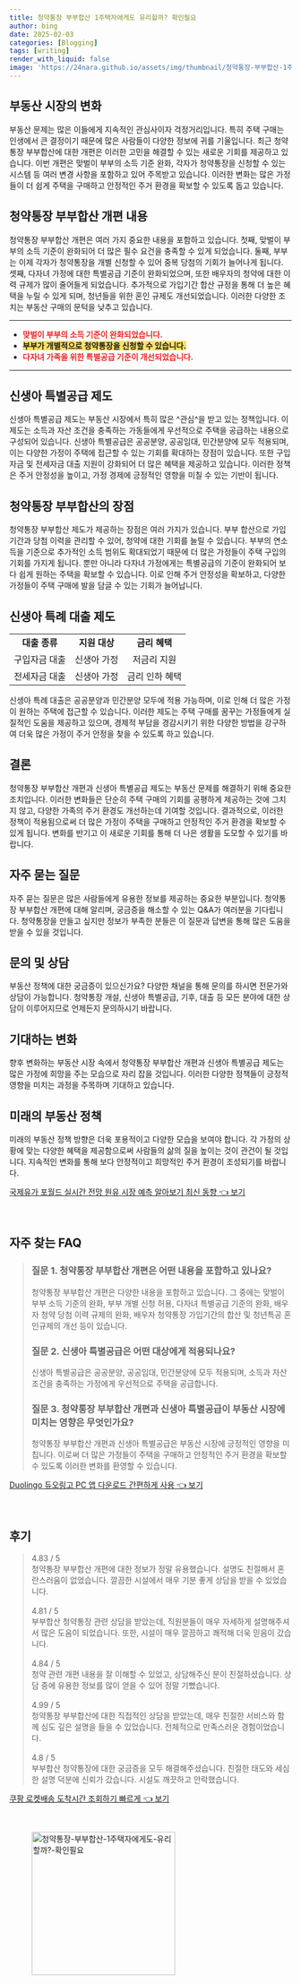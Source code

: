 ```yaml
---
title: 청약통장 부부합산 1주택자에게도 유리할까? 확인필요
author: bing
date: 2025-02-03
categories: [Blogging]
tags: [writing]
render_with_liquid: false
image: 'https://24nara.github.io/assets/img/thumbnail/청약통장-부부합산-1주택자에게도-유리할까?-확인필요.webp'
---
```



<h2 id='부동산 시장의 변화'>부동산 시장의 변화</h2>

<p>부동산 문제는 많은 이들에게 지속적인 관심사이자 걱정거리입니다. 특히 주택 구매는 인생에서 큰 결정이기 때문에 많은 사람들이 다양한 정보에 귀를 기울입니다. 최근 청약통장 부부합산에 대한 개편은 이러한 고민을 해결할 수 있는 새로운 기회를 제공하고 있습니다. 이번 개편은 맞벌이 부부의 소득 기준 완화, 각자가 청약통장을 신청할 수 있는 시스템 등 여러 변경 사항을 포함하고 있어 주목받고 있습니다. 이러한 변화는 많은 가정들이 더 쉽게 주택을 구매하고 안정적인 주거 환경을 확보할 수 있도록 돕고 있습니다.</p>

<h2 id='청약통장 부부합산 개편 내용'>청약통장 부부합산 개편 내용</h2>

<p>청약통장 부부합산 개편은 여러 가지 중요한 내용을 포함하고 있습니다. 첫째, 맞벌이 부부의 소득 기준이 완화되어 더 많은 필수 요건을 충족할 수 있게 되었습니다. 둘째, 부부는 이제 각자가 청약통장을 개별 신청할 수 있어 중복 당첨의 기회가 늘어나게 됩니다. 셋째, 다자녀 가정에 대한 특별공급 기준이 완화되었으며, 또한 배우자의 청약에 대한 이력 규제가 많이 줄어들게 되었습니다. 추가적으로 가입기간 합산 규정을 통해 더 높은 혜택을 누릴 수 있게 되며, 청년들을 위한 혼인 규제도 개선되었습니다. 이러한 다양한 조치는 부동산 구매의 문턱을 낮추고 있습니다.</p>

<hr />

<ul>
    <li><b><span style="color: #ee2323;">맞벌이 부부의 소득 기준이 완화되었습니다.</span></b></li>
    <li><b><span style="background-color: #ffe066;">부부가 개별적으로 청약통장을 신청할 수 있습니다.</span></b></li>
    <li><b><span style="color: #ee2323;">다자녀 가족을 위한 특별공급 기준이 개선되었습니다.</span></b></li>
</ul>

<hr />

<h2 id='신생아 특별공급 제도'>신생아 특별공급 제도</h2>

<p>신생아 특별공급 제도는 부동산 시장에서 특히 많은 ^관심^을 받고 있는 정책입니다. 이 제도는 소득과 자산 조건을 충족하는 가동들에게 우선적으로 주택을 공급하는 내용으로 구성되어 있습니다. 신생아 특별공급은 공공분양, 공공임대, 민간분양에 모두 적용되며, 이는 다양한 가정이 주택에 접근할 수 있는 기회를 확대하는 장점이 있습니다. 또한 구입자금 및 전세자금 대출 지원이 강화되어 더 많은 혜택을 제공하고 있습니다. 이러한 정책은 주거 안정성을 높이고, 가정 경제에 긍정적인 영향을 미칠 수 있는 기반이 됩니다.</p>

<h2 id='청약통장 부부합산의 장점'>청약통장 부부합산의 장점</h2>

<p>청약통장 부부합산 제도가 제공하는 장점은 여러 가지가 있습니다. 부부 합산으로 가입 기간과 당첨 이력을 관리할 수 있어, 청약에 대한 기회를 늘릴 수 있습니다. 부부의 연소득을 기준으로 추가적인 소득 범위도 확대되었기 때문에 더 많은 가정들이 주택 구입의 기회를 가지게 됩니다. 뿐만 아니라 다자녀 가정에게는 특별공급의 기준이 완화되어 보다 쉽게 원하는 주택을 확보할 수 있습니다. 이로 인해 주거 안정성을 확보하고, 다양한 가정들이 주택 구매에 발을 담글 수 있는 기회가 늘어납니다.</p>

<h2 id='신생아 특례 대출 제도'>신생아 특례 대출 제도</h2>

<table>
    <tr>
        <td style="text-align: center; height: 17px;"><b>대출 종류</b></td>
        <td style="text-align: center; height: 17px;"><b>지원 대상</b></td>
        <td style="text-align: center; height: 17px;"><b>금리 혜택</b></td>
    </tr>
    <tr>
        <td style="text-align: center; height: 17px;">구입자금 대출</td>
        <td style="text-align: center; height: 17px;">신생아 가정</td>
        <td style="text-align: center; height: 17px;">저금리 지원</td>
    </tr>
    <tr>
        <td style="text-align: center; height: 17px;">전세자금 대출</td>
        <td style="text-align: center; height: 17px;">신생아 가정</td>
        <td style="text-align: center; height: 17px;">금리 인하 혜택</td>
    </tr>
</table>

<p>신생아 특례 대출은 공공분양과 민간분양 모두에 적용 가능하며, 이로 인해 더 많은 가정이 원하는 주택에 접근할 수 있습니다. 이러한 제도는 주택 구매를 꿈꾸는 가정들에게 실질적인 도움을 제공하고 있으며, 경제적 부담을 경감시키기 위한 다양한 방법을 강구하여 더욱 많은 가정이 주거 안정을 찾을 수 있도록 하고 있습니다.</p>

<h2 id='결론'>결론</h2>

<p>청약통장 부부합산 개편과 신생아 특별공급 제도는 부동산 문제를 해결하기 위해 중요한 조치입니다. 이러한 변화들은 단순히 주택 구매의 기회를 공평하게 제공하는 것에 그치지 않고, 다양한 가족의 주거 환경도 개선하는데 기여할 것입니다. 결과적으로, 이러한 정책이 적용됨으로써 더 많은 가정이 주택을 구매하고 안정적인 주거 환경을 확보할 수 있게 됩니다. 변화를 반기고 이 새로운 기회를 통해 더 나은 생활을 도모할 수 있기를 바랍니다.</p>

<h2 id='자주 묻는 질문'>자주 묻는 질문</h2>

<p>자주 묻는 질문은 많은 사람들에게 유용한 정보를 제공하는 중요한 부분입니다. 청약통장 부부합산 개편에 대해 알리며, 궁금증을 해소할 수 있는 Q&A가 여러분을 기다립니다. 청약통장을 만들고 싶지만 정보가 부족한 분들은 이 질문과 답변을 통해 많은 도움을 받을 수 있을 것입니다.</p>

<h2 id='문의 및 상담'>문의 및 상담</h2>

<p>부동산 정책에 대한 궁금증이 있으신가요? 다양한 채널을 통해 문의를 하시면 전문가와 상담이 가능합니다. 청약통장 개설, 신생아 특별공급, 기후, 대출 등 모든 분야에 대한 상담이 이루어지므로 언제든지 문의하시기 바랍니다.</p>

<h2 id='기대하는 변화'>기대하는 변화</h2>

<p>향후 변화하는 부동산 시장 속에서 청약통장 부부합산 개편과 신생아 특별공급 제도는 많은 가정에 희망을 주는 모습으로 자리 잡을 것입니다. 이러한 다양한 정책들이 긍정적 영향을 미치는 과정을 주목하며 기대하고 있습니다.</p>

<h2 id='미래의 부동산 정책'>미래의 부동산 정책</h2>

<p>미래의 부동산 정책 방향은 더욱 포용적이고 다양한 모습을 보여야 합니다. 각 가정의 상황에 맞는 다양한 혜택을 제공함으로써 사람들의 삶의 질을 높이는 것이 관건이 될 것입니다. 지속적인 변화를 통해 보다 안정적이고 희망적인 주거 환경이 조성되기를 바랍니다.</p>


<p><a class="click-button" title="국제유가 포월드 실시간 전망 원유 시장 예측 알아보기 최신 동향" href="https://24nara.github.io/posts/%EA%B5%AD%EC%A0%9C%EC%9C%A0%EA%B0%80-%ED%8F%AC%EC%9B%94%EB%93%9C-%EC%8B%A4%EC%8B%9C%EA%B0%84-%EC%A0%84%EB%A7%9D-%EC%9B%90%EC%9C%A0-%EC%8B%9C%EC%9E%A5-%EC%98%88%EC%B8%A1-%EC%95%8C%EC%95%84%EB%B3%B4%EA%B8%B0-%EC%B5%9C%EC%8B%A0-%EB%8F%99%ED%96%A5/" rel="dofollow">국제유가 포월드 실시간 전망 원유 시장 예측 알아보기 최신 동향 👈 보기</a></p><br>
<h2 id='자주_찾는_FAQ'>자주 찾는 FAQ</h2>
<div itemscope="" itemtype="https://schema.org/FAQPage"> 
<blockquote> 
<div itemscope="" itemprop="mainEntity" itemtype="https://schema.org/Question"> 
<h3 itemprop="name">질문 1. 청약통장 부부합산 개편은 어떤 내용을 포함하고 있나요?</h3> 
<div itemscope="" itemprop="acceptedAnswer" itemtype="https://schema.org/Answer"> 
<span itemprop="text"> 
<p>청약통장 부부합산 개편은 다양한 내용을 포함하고 있습니다. 그 중에는 맞벌이 부부 소득 기준의 완화, 부부 개별 신청 허용, 다자녀 특별공급 기준의 완화, 배우자 청약 당첨 이력 규제의 완화, 배우자 청약통장 가입기간의 합산 및 청년특공 혼인규제의 개선 등이 있습니다.</p> 
</span> 
</div> 
</div> 
<div itemscope="" itemprop="mainEntity" itemtype="https://schema.org/Question"> 
<h3 itemprop="name">질문 2. 신생아 특별공급은 어떤 대상에게 적용되나요?</h3> 
<div itemscope="" itemprop="acceptedAnswer" itemtype="https://schema.org/Answer"> 
<span itemprop="text"> 
<p>신생아 특별공급은 공공분양, 공공임대, 민간분양에 모두 적용되며, 소득과 자산 조건을 충족하는 가정에게 우선적으로 주택을 공급합니다.</p> 
</span> 
</div> 
</div> 
<div itemscope="" itemprop="mainEntity" itemtype="https://schema.org/Question"> 
<h3 itemprop="name">질문 3. 청약통장 부부합산 개편과 신생아 특별공급이 부동산 시장에 미치는 영향은 무엇인가요?</h3> 
<div itemscope="" itemprop="acceptedAnswer" itemtype="https://schema.org/Answer"> 
<span itemprop="text"> 
<p>청약통장 부부합산 개편과 신생아 특별공급은 부동산 시장에 긍정적인 영향을 미칩니다. 이로써 더 많은 가정들이 주택을 구매하고 안정적인 주거 환경을 확보할 수 있도록 이러한 변화를 환영할 수 있습니다.</p> 
</span> 
</div> 
</div> 
</blockquote> 
</div>
<p><a class="click-button" title="Duolingo 듀오링고 PC 앱 다운로드 간편하게 사용" href="https://24nara.github.io/posts/Duolingo-%EB%93%80%EC%98%A4%EB%A7%81%EA%B3%A0-PC-%EC%95%B1-%EB%8B%A4%EC%9A%B4%EB%A1%9C%EB%93%9C-%EA%B0%84%ED%8E%B8%ED%95%98%EA%B2%8C-%EC%82%AC%EC%9A%A9/" rel="dofollow">Duolingo 듀오링고 PC 앱 다운로드 간편하게 사용 👈 보기</a></p><br>
<h2 id='후기'>후기</h2>
<div itemscope itemtype="https://schema.org/Product">
  <blockquote>
  <div itemprop="review" itemscope itemtype="https://schema.org/Review">
      <div itemprop="reviewRating" itemscope itemtype="https://schema.org/Rating"> <span itemprop="ratingValue">4.83</span> / <span itemprop="bestRating">5</span> </div>
      <span itemprop="reviewBody">청약통장 부부합산 개편에 대한 정보가 정말 유용했습니다. 설명도 친절해서 혼란스러움이 없었습니다. 깔끔한 시설에서 매우 기분 좋게 상담을 받을 수 있었습니다.</span>
  </div>
  <br>
  <div itemprop="review" itemscope itemtype="https://schema.org/Review">
      <div itemprop="reviewRating" itemscope itemtype="https://schema.org/Rating"> <span itemprop="ratingValue">4.81</span> / <span itemprop="bestRating">5</span> </div>
      <span itemprop="reviewBody">부부합산 청약통장 관련 상담을 받았는데, 직원분들이 매우 자세하게 설명해주셔서 많은 도움이 되었습니다. 또한, 시설이 매우 깔끔하고 쾌적해 더욱 믿음이 갔습니다.</span>
  </div>
  <br>
  <div itemprop="review" itemscope itemtype="https://schema.org/Review">
      <div itemprop="reviewRating" itemscope itemtype="https://schema.org/Rating"> <span itemprop="ratingValue">4.84</span> / <span itemprop="bestRating">5</span> </div>
      <span itemprop="reviewBody">청약 관련 개편 내용을 잘 이해할 수 있었고, 상담해주신 분이 친절하셨습니다. 상담 중에 유용한 정보를 많이 얻을 수 있어 정말 기뻤습니다.</span>
  </div>
  <br>
  <div itemprop="review" itemscope itemtype="https://schema.org/Review">
      <div itemprop="reviewRating" itemscope itemtype="https://schema.org/Rating"> <span itemprop="ratingValue">4.99</span> / <span itemprop="bestRating">5</span> </div>
      <span itemprop="reviewBody">청약통장 부부합산에 대한 직접적인 상담을 받았는데, 매우 친절한 서비스와 함께 심도 깊은 설명을 들을 수 있었습니다. 전체적으로 만족스러운 경험이었습니다.</span>
  </div>
  <br>
  <div itemprop="review" itemscope itemtype="https://schema.org/Review">
      <div itemprop="reviewRating" itemscope itemtype="https://schema.org/Rating"> <span itemprop="ratingValue">4.8</span> / <span itemprop="bestRating">5</span> </div>
      <span itemprop="reviewBody">부부합산 청약통장에 대한 궁금증을 모두 해결해주셨습니다. 친절한 태도와 세심한 설명 덕분에 신뢰가 갔습니다. 시설도 깨끗하고 안락했습니다.</span>
  </div>
  </blockquote>
</div>
<p><a class="click-button" title="쿠팡 로켓배송 도착시간 조회하기 빠르게" href="https://24nara.github.io/posts/%EC%BF%A0%ED%8C%A1-%EB%A1%9C%EC%BC%93%EB%B0%B0%EC%86%A1-%EB%8F%84%EC%B0%A9%EC%8B%9C%EA%B0%84-%EC%A1%B0%ED%9A%8C%ED%95%98%EA%B8%B0-%EB%B9%A0%EB%A5%B4%EA%B2%8C/" rel="dofollow">쿠팡 로켓배송 도착시간 조회하기 빠르게 👈 보기</a></p><br>
<figure class="image"><img src="https://24nara.github.io/assets/img/thumbnail/청약통장-부부합산-1주택자에게도-유리할까?-확인필요.webp" alt="청약통장-부부합산-1주택자에게도-유리할까?-확인필요" width="256" height="256"></figure>